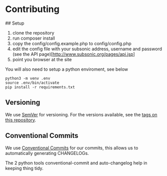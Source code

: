 # Contributing

## Setup

1. clone the repository
2. run composer install
3. copy the config/config.example.php to config/config.php
4. edit the config file with your subsonic address, username and password (see the API page)[<http://www.subsonic.org/pages/api.jsp>]
5. point you browser at the site

You will also need to setup a python enviroment, see below

```
python3 -m venv .env
source .env/bin/activate
pip install -r requirements.txt
```

## Versioning

We use [SemVer](http://semver.org/) for versioning. For the versions available, see the [tags on this repository](https://github.com/mhzawadi/subsonic_jukebox/tags).

## Conventional Commits

We use [Conventional Commits](https://www.conventionalcommits.org/en/v1.0.0/#summary) for our commits, this allows us to automatically generating CHANGELOGs.

The 2 python tools conventional-commit and auto-changelog help in keeping thing tidy.

